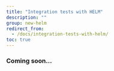 ```yaml
---
title: "Integration tests with HELM"
description: ""
group: new-helm
redirect_from:
  - /docs/integration-tests-with-helm/
toc: true
---
```

### Coming soon...
